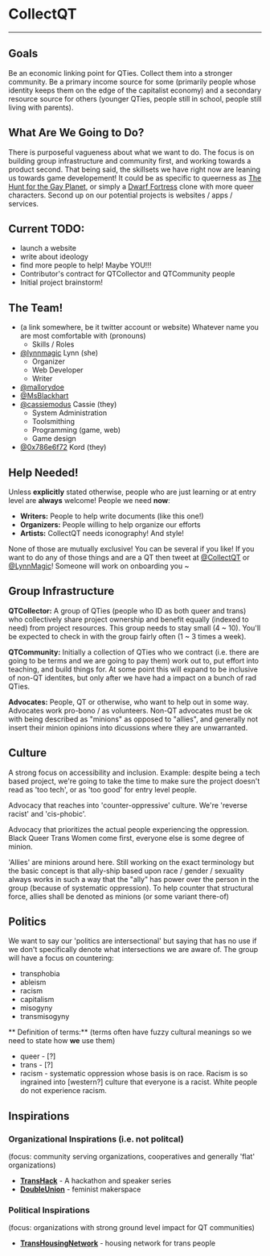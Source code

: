 # CollectQT

---

## Goals

Be an economic linking point for QTies. Collect them into a stronger community. Be a primary income source for some (primarily people whose identity keeps them on the edge of the capitalist economy) and a secondary resource source for others (younger QTies, people still in school, people still living with parents).

## What Are We Going to **Do**?

There is purposeful vagueness about what we want to do. The focus is on building group infrastructure and community first, and working towards a product second. That being said, the skillsets we have right now are leaning us towards game developement! It could be as specific to queerness as [The Hunt for the Gay Planet](http://www.auntiepixelante.com/gayplanet/#1j.1), or simply a [Dwarf Fortress](bay12games.com/dwarves/) clone with more queer characters. Second up on our potential projects is websites / apps / services.

## Current TODO:

* launch a website
* write about ideology
* find more people to help! Maybe YOU!!!
* Contributor's contract for QTCollector and QTCommunity people
* Initial project brainstorm!

## The Team!

* (a link somewhere, be it twitter account or website) Whatever name you are most comfortable with (pronouns)
    * Skills / Roles
* [@lynnmagic](https://twitter.com/LynnMagic) Lynn (she)
    * Organizer
    * Web Developer
    * Writer
* [@mallorydoe](https://twitter.com/mallorydoe)
* [@MsBlackhart](https://twitter.com/MsBlackhart)
* [@cassiemodus](https://twitter.com/cassiemodus) Cassie (they)
    * System Administration
    * Toolsmithing
    * Programming (game, web)
    * Game design
* [@0x786e6f72](https://twitter.com/0x786e6f72) Kord (they)

## Help Needed!

Unless **explicitly** stated otherwise, people who are just learning or at entry level are **always** welcome! People we need **now**:

* **Writers:** People to help write documents (like this one!)
* **Organizers:** People willing to help organize our efforts
* **Artists:** CollectQT needs iconography! And style!

None of those are mutually exclusive! You can be several if you like! If you want to do any of those things and are a QT then tweet at [@CollectQT](https://twitter.com/CollectQT) or [@LynnMagic](https://twitter.com/LynnMagic/)! Someone will work on onboarding you ~

## Group Infrastructure

**QTCollector:** A group of QTies (people who ID as both queer and trans) who collectively share project ownership and benefit equally (indexed to need) from project resources. This group needs to stay small (4 ~ 10). You'll be expected to check in with the group fairly often (1 ~ 3 times a week).

**QTCommunity:** Initially a collection of QTies who we contract (i.e. there are going to be terms and we are going to pay them) work out to, put effort into teaching, and build things for. At some point this will expand to be inclusive of non-QT identites, but only after we have had a impact on a bunch of rad QTies.

**Advocates:** People, QT or otherwise, who want to help out in some way. Advocates work pro-bono / as volunteers. Non-QT advocates must be ok with being described as "minions" as opposed to "allies", and generally not insert their minion opinions into dicussions where they are unwarranted.

## Culture

A strong focus on accessibility and inclusion. Example: despite being a tech based project, we're going to take the time to make sure the project doesn't read as 'too tech', or as 'too good' for entry level people.

Advocacy that reaches into 'counter-oppressive' culture. We're 'reverse racist' and 'cis-phobic'.

Advocacy that prioritizes the actual people experiencing the oppression. Black Queer Trans Women come first, everyone else is some degree of minion.

'Allies' are minions around here. Still working on the exact terminology but the basic concept is that ally-ship based upon race / gender / sexuality always works in such a way that the "ally" has power over the person in the group (because of systematic oppression). To help counter that structural force, allies shall be denoted as minions (or some variant there-of)

## Politics

We want to say our 'politics are intersectional' but saying that has no use if we don't specifically denote what intersections we are aware of. The group will have a focus on countering:

* transphobia
* ableism
* racism
* capitalism
* misogyny
* transmisogyny

** Definition of terms:** (terms often have fuzzy cultural meanings so we need to state how **we** use them)

* queer - [?]
* trans - [?]
* racism - systematic oppression whose basis is on race. Racism is so ingrained into [western?] culture that everyone is a racist. White people do not experience racism.

## Inspirations

### Organizational Inspirations (i.e. not politcal)

(focus: community serving organizations, cooperatives and generally 'flat' organizations)

* **[TransHack](http://www.transhack.org/)** - A hackathon and speaker series
* **[DoubleUnion](https://www.doubleunion.org)** - feminist makerspace

### Political Inspirations

(focus: organizations with strong ground level impact for QT communities)

* **[TransHousingNetwork](http://www.transhousingnetwork.com/)** - housing network for trans people
